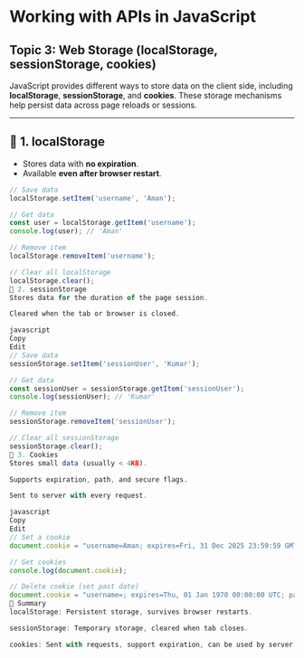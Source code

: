 # Working with APIs in JavaScript  
## Topic 3: Web Storage (localStorage, sessionStorage, cookies)

JavaScript provides different ways to store data on the client side, including **localStorage**, **sessionStorage**, and **cookies**. These storage mechanisms help persist data across page reloads or sessions.

---

## 🔹 1. localStorage

- Stores data with **no expiration**.
- Available **even after browser restart**.

```javascript
// Save data
localStorage.setItem('username', 'Aman');

// Get data
const user = localStorage.getItem('username');
console.log(user); // 'Aman'

// Remove item
localStorage.removeItem('username');

// Clear all localStorage
localStorage.clear();
🔹 2. sessionStorage
Stores data for the duration of the page session.

Cleared when the tab or browser is closed.

javascript
Copy
Edit
// Save data
sessionStorage.setItem('sessionUser', 'Kumar');

// Get data
const sessionUser = sessionStorage.getItem('sessionUser');
console.log(sessionUser); // 'Kumar'

// Remove item
sessionStorage.removeItem('sessionUser');

// Clear all sessionStorage
sessionStorage.clear();
🔹 3. Cookies
Stores small data (usually < 4KB).

Supports expiration, path, and secure flags.

Sent to server with every request.

javascript
Copy
Edit
// Set a cookie
document.cookie = "username=Aman; expires=Fri, 31 Dec 2025 23:59:59 GMT; path=/";

// Get cookies
console.log(document.cookie);

// Delete cookie (set past date)
document.cookie = "username=; expires=Thu, 01 Jan 1970 00:00:00 UTC; path=/";
🧾 Summary
localStorage: Persistent storage, survives browser restarts.

sessionStorage: Temporary storage, cleared when tab closes.

cookies: Sent with requests, support expiration, can be used by server.